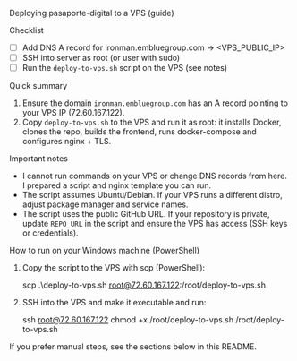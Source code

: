 Deploying pasaporte-digital to a VPS (guide)

Checklist
- [ ] Add DNS A record for ironman.embluegroup.com -> <VPS_PUBLIC_IP>
- [ ] SSH into server as root (or user with sudo)
- [ ] Run the `deploy-to-vps.sh` script on the VPS (see notes)

Quick summary

1. Ensure the domain `ironman.embluegroup.com` has an A record pointing to your VPS IP (72.60.167.122).
2. Copy `deploy-to-vps.sh` to the VPS and run it as root: it installs Docker, clones the repo, builds the frontend, runs docker-compose and configures nginx + TLS.

Important notes
- I cannot run commands on your VPS or change DNS records from here. I prepared a script and nginx template you can run.
- The script assumes Ubuntu/Debian. If your VPS runs a different distro, adjust package manager and service names.
- The script uses the public GitHub URL. If your repository is private, update `REPO_URL` in the script and ensure the VPS has access (SSH keys or credentials).

How to run on your Windows machine (PowerShell)

1. Copy the script to the VPS with scp (PowerShell):

   scp .\deploy-to-vps.sh root@72.60.167.122:/root/deploy-to-vps.sh

2. SSH into the VPS and make it executable and run:

   ssh root@72.60.167.122
   chmod +x /root/deploy-to-vps.sh
   /root/deploy-to-vps.sh

If you prefer manual steps, see the sections below in this README.
